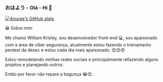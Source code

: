 ### おはよう - Olá - Hi 👋

[![Anurag's GitHub stats](https://github-readme-stats.vercel.app/api?username=william-ks)](https://github.com/anuraghazra/github-readme-stats)


😁  Sobre mim

Me chamo William Krisley, sou desenvolvedor front-end 💻, sou apaixonado com a área de ciber segurança, atualmente estou fazendo o treinamento pentest da desec e estou cada dia mais apaixonado. 😍😍😍

Estou remodelando minhas redes sociais e principalmente refazendo alguns projetos e planejando outros.

Então por favor não repare a bagunça 😂😊.



